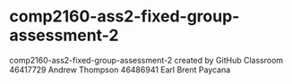# comp2160-ass2-fixed-group-assessment-2
comp2160-ass2-fixed-group-assessment-2 created by GitHub Classroom
46417729 Andrew Thompson
46486941 Earl Brent Paycana
